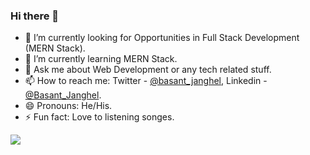 ### Hi there 👋

- 🔭 I’m currently looking for Opportunities in Full Stack Development (MERN Stack). 
- 🌱 I’m currently learning MERN Stack.
- 💬 Ask me about Web Development or any tech related stuff.
- 📫 How to reach me: Twitter - [@basant_janghel](https://twitter.com/basant_janghel), Linkedin - [@Basant_Janghel](https://www.linkedin.com/in/basant-janghel-576ba01a0/).
- 😄 Pronouns: He/His.
- ⚡ Fun fact: Love to listening songes.

<img src = "https://github-readme-stats.vercel.app/api?username=Basantjanghel&& &show_icons=true&title_color=ffffff&icon_color=3934D4&text_color=daf7dc&bg_color=151515" />
